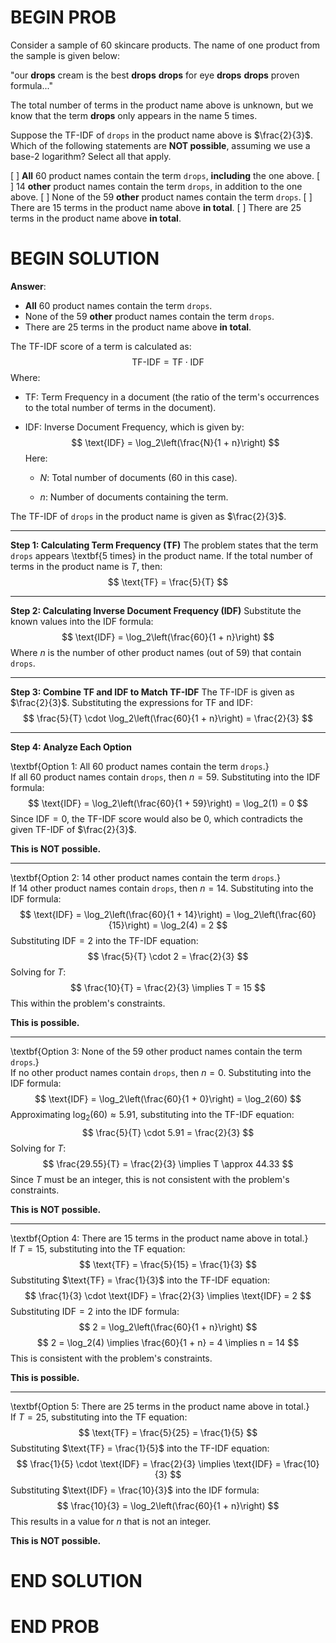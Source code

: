 # BEGIN PROB

Consider a sample of 60 skincare products. The name of one product from
the sample is given below:

"our **drops** cream is the best **drops** **drops** for eye **drops**
**drops** proven formula\...\"

The total number of terms in the product name above is unknown, but we
know that the term **drops** only appears in the name 5 times.

Suppose the TF-IDF of `drops` in the product name above is
$\frac{2}{3}$. Which of the following statements are **NOT possible**,
assuming we use a base-2 logarithm? Select all that apply.

[ ] **All** 60 product names contain the term `drops`, **including** the one above.
[ ] 14 **other** product names contain the term `drops`, in addition to the one above.
[ ] None of the 59 **other** product names contain the term `drops`.
[ ] There are 15 terms in the product name above **in total**.
[ ] There are 25 terms in the product name above **in total**.

# BEGIN SOLUTION

**Answer**: 

- **All** 60 product names contain the term `drops`.  
- None of the 59 **other** product names contain the term `drops`.  
- There are 25 terms in the product name above **in total**.

The TF-IDF score of a term is calculated as:
$$
\text{TF-IDF} = \text{TF} \cdot \text{IDF}
$$
Where:

- $\text{TF}$: Term Frequency in a document (the ratio of the term's occurrences to the total number of terms in the document).

- $\text{IDF}$: Inverse Document Frequency, which is given by:
  $$
  \text{IDF} = \log_2\left(\frac{N}{1 + n}\right)
  $$
  Here:

  - $N$: Total number of documents (60 in this case).

  - $n$: Number of documents containing the term.

The TF-IDF of `drops` in the product name is given as $\frac{2}{3}$.

---

**Step 1: Calculating Term Frequency (TF)**
The problem states that the term `drops` appears \textbf{5 times} in the product name. If the total number of terms in the product name is $T$, then:
$$
\text{TF} = \frac{5}{T}
$$

---

**Step 2: Calculating Inverse Document Frequency (IDF)**
Substitute the known values into the IDF formula:
$$
\text{IDF} = \log_2\left(\frac{60}{1 + n}\right)
$$
Where $n$ is the number of other product names (out of 59) that contain `drops`.

---

**Step 3: Combine TF and IDF to Match TF-IDF**
The TF-IDF is given as $\frac{2}{3}$. Substituting the expressions for TF and IDF:
$$
\frac{5}{T} \cdot \log_2\left(\frac{60}{1 + n}\right) = \frac{2}{3}
$$

---

**Step 4: Analyze Each Option**

\textbf{Option 1: All 60 product names contain the term `drops`.}  
If all 60 product names contain `drops`, then $n = 59$. Substituting into the IDF formula:
$$
\text{IDF} = \log_2\left(\frac{60}{1 + 59}\right) = \log_2(1) = 0
$$
Since $\text{IDF} = 0$, the TF-IDF score would also be 0, which contradicts the given TF-IDF of $\frac{2}{3}$.

**This is NOT possible.**

---

\textbf{Option 2: 14 other product names contain the term `drops`.}  
If 14 other product names contain `drops`, then $n = 14$. Substituting into the IDF formula:
$$
\text{IDF} = \log_2\left(\frac{60}{1 + 14}\right) = \log_2\left(\frac{60}{15}\right) = \log_2(4) = 2
$$
Substituting $\text{IDF} = 2$ into the TF-IDF equation:
$$
\frac{5}{T} \cdot 2 = \frac{2}{3}
$$
Solving for $T$:
$$
\frac{10}{T} = \frac{2}{3} \implies T = 15
$$
This within the problem's constraints.

**This is possible.**

---

\textbf{Option 3: None of the 59 other product names contain the term `drops`.}  
If no other product names contain `drops`, then $n = 0$. Substituting into the IDF formula:
$$
\text{IDF} = \log_2\left(\frac{60}{1 + 0}\right) = \log_2(60)
$$
Approximating $\log_2(60) \approx 5.91$, substituting into the TF-IDF equation:
$$
\frac{5}{T} \cdot 5.91 = \frac{2}{3}
$$
Solving for $T$:
$$
\frac{29.55}{T} = \frac{2}{3} \implies T \approx 44.33
$$
Since $T$ must be an integer, this is not consistent with the problem's constraints.

**This is NOT possible.**

---

\textbf{Option 4: There are 15 terms in the product name above in total.}  
If $T = 15$, substituting into the TF equation:
$$
\text{TF} = \frac{5}{15} = \frac{1}{3}
$$
Substituting $\text{TF} = \frac{1}{3}$ into the TF-IDF equation:
$$
\frac{1}{3} \cdot \text{IDF} = \frac{2}{3} \implies \text{IDF} = 2
$$
Substituting $\text{IDF} = 2$ into the IDF formula:
$$
2 = \log_2\left(\frac{60}{1 + n}\right)
$$
$$
2 = \log_2(4) \implies \frac{60}{1 + n} = 4 \implies n = 14
$$
This is consistent with the problem's constraints.

**This is possible.**

---

\textbf{Option 5: There are 25 terms in the product name above in total.}  
If $T = 25$, substituting into the TF equation:
$$
\text{TF} = \frac{5}{25} = \frac{1}{5}
$$
Substituting $\text{TF} = \frac{1}{5}$ into the TF-IDF equation:
$$
\frac{1}{5} \cdot \text{IDF} = \frac{2}{3} \implies \text{IDF} = \frac{10}{3}
$$
Substituting $\text{IDF} = \frac{10}{3}$ into the IDF formula:
$$
\frac{10}{3} = \log_2\left(\frac{60}{1 + n}\right)
$$
This results in a value for $n$ that is not an integer. 

**This is NOT possible.**
# END SOLUTION

# END PROB